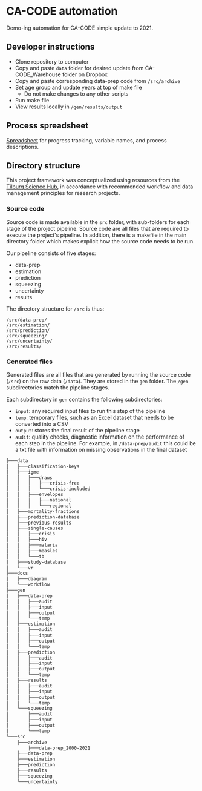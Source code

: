 # CA-CODE automation

Demo-ing automation for CA-CODE simple update to 2021.

## Developer instructions

-   Clone repository to computer
-   Copy and paste `data` folder for desired update from CA-CODE_Warehouse folder on Dropbox
-   Copy and paste corresponding data-prep code from `/src/archive`
-   Set age group and update years at top of make file
      - Do not make changes to any other scripts
-   Run make file
-   View results locally in `/gen/results/output`

## Process spreadsheet

[Spreadsheet](https://docs.google.com/spreadsheets/d/1Yi904nUtTaoQu0HJcjPuPzmXdDtzOLPuktkfNjG4a2k/edit#gid=484739312) for progress tracking, variable names, and process descriptions.

## Directory structure

This project framework was conceptualized using resources from the [Tilburg Science Hub](https://tilburgsciencehub.com/), in accordance with recommended workflow and data management principles for research projects.

### Source code

Source code is made available in the `src` folder, with sub-folders for each stage of the project pipeline. Source code are all files that are required to execute the project's pipeline. In addition, there is a makefile in the main directory folder which makes explicit how the source code needs to be run.

Our pipeline consists of five stages:

-   data-prep
-   estimation
-   prediction
-   squeezing
-   uncertainty
-   results

The directory structure for `/src` is thus:

    /src/data-prep/
    /src/estimation/
    /src/prediction/
    /src/squeezing/
    /src/uncertainty/
    /src/results/

### Generated files

Generated files are all files that are generated by running the source code (`/src`) on the raw data (`/data`). They are stored in the `gen` folder. The `/gen` subdirectories match the pipeline stages.

Each subdirectory in `gen` contains the following subdirectories:

-   `input`: any required input files to run this step of the pipeline
-   `temp`: temporary files, such as an Excel dataset that needs to be converted into a CSV
-   `output`: stores the final result of the pipeline stage
-   `audit`: quality checks, diagnostic information on the performance of each step in the pipeline. For example, in `/data-prep/audit` this could be a txt file with information on missing observations in the final dataset

``` bash
├───data
│   ├───classification-keys
│   ├───igme
│   │   ├───draws
│   │   │   ├───crisis-free
│   │   │   └───crisis-included
│   │   ├───envelopes
│   │   │   ├───national
│   │   │   └───regional
│   ├───mortality-fractions
│   ├───prediction-database
│   ├───previous-results
│   ├───single-causes
│   │   ├───crisis
│   │   ├───hiv
│   │   ├───malaria
│   │   ├───measles
│   │   └───tb
│   ├───study-database
│   └───vr
├───docs
│   ├───diagram
│   └───workflow
├───gen
│   ├───data-prep
│   │   ├───audit
│   │   ├───input
│   │   ├───output
│   │   └───temp
│   ├───estimation
│   │   ├───audit
│   │   ├───input
│   │   ├───output
│   │   └───temp
│   ├───prediction
│   │   ├───audit
│   │   ├───input
│   │   ├───output
│   │   └───temp
│   ├───results
│   │   ├───audit
│   │   ├───input
│   │   ├───output
│   │   └───temp
│   └───squeezing
│       ├───audit
│       ├───input
│       ├───output
│       └───temp
└───src
    ├───archive
        ├───data-prep_2000-2021
    ├───data-prep
    ├───estimation
    ├───prediction
    ├───results
    ├───squeezing
    └───uncertainty
```


